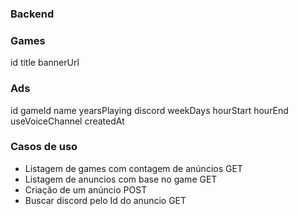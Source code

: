 ### Backend

### Games

id
title
bannerUrl

### Ads

id
gameId
name
yearsPlaying
discord
weekDays
hourStart
hourEnd
useVoiceChannel
createdAt

### Casos de uso

- Listagem de games com contagem de anúncios GET
- Listagem de anuncios com base no game GET
- Criação de um anúncio POST
- Buscar discord pelo Id do anuncio GET
